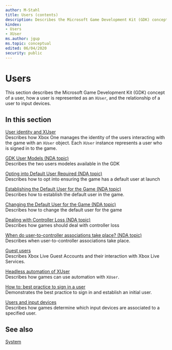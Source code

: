 ```yaml
---
author: M-Stahl
title: Users (contents)
description: Describes the Microsoft Game Development Kit (GDK) concept of a user, how a user is represented as an `XUser`, and the relationship of a user to input devices.
kindex:
- Users
- XUser
ms.author: jgup
ms.topic: conceptual
edited: 06/04/2020
security: public
---
```


# Users 

This section describes the Microsoft Game Development Kit (GDK) concept of a user, how a user is represented as an `XUser`, and the relationship of a user to input devices.

## In this section  
  
[User identity and XUser](player-identity-xuser.md)  
Describes how Xbox One manages the identity of the users interacting with the game with an `XUser` object. Each `XUser` instance represents a user who is signed in to the game.  
  
[GDK User Models (NDA topic)](gamecore-user-models.md)  
Describes the two users modeles available in the GDK  
  
[Opting into Default User Required (NDA topic)](users-opting-into-simplified-model.md)  
Describes how to opt into ensuring the game has a default user at launch  
  
[Establishing the Default User for the Game (NDA topic)](users-establishing-default-user.md)  
Describes how to establish the default user in the game.  
  
[Changing the Default User for the Game (NDA topic)](users-changing-default-user.md)  
Describes how to change the default user for the game  
  
[Dealing with Controller Loss (NDA topic)](users-dealing-with-controller-loss.md)  
Describes how games should deal with controller loss  
  
[When do user-to-controller associations take place? (NDA topic)](users-timing-of-user-to-device-association.md)  
Describes when user-to-controller associations take place.  
  
[Guest users](users-guest-overview.md)  
Describes Xbox Live Guest Accounts and their interaction with Xbox Live Services.  
  
[Headless automation of XUser](users-headless-automation.md)  
Describes how games can use automation with `XUser`.  
  
[How to: best practice to sign in a user](xuser_howto_best_practice_signing_in.md)  
Demonstrates the best practice to sign in and establish an initial user.  
  
[Users and input devices](users-input-devices.md)  
Describes how games determine which input devices are associated to a specified user.  
  


## See also

[System](../../gc-system-toc.md)